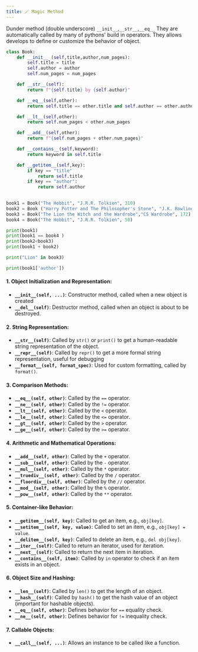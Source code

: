 ```yaml
---
title: 🪄 Magic Method
---
```


Dunder method (double underscore) `__init__`,`__str__`,`__eq__` 
They are automatically called by many of pythons' build in operators.
They allows develops to define or customize the behavior of object. 

```python
class Book:
	def __init__ (self,title,author,num_pages):
		self.title = title
		self.author = author
		self.num_pages = num_pages

	def __str__(self):
		return f"{self.title} by {self.author}"

	def __eq__(self,other):
		return self.title == other.title and self.author == other.author

	def __lt__(self,other):
		return self.num_pages < other.num_pages

	def __add__(self,other):
		return f"{self.num_pages + other.num_pages}"

	def __contains__(self,keyword):
		return keyword in self.title

	def __getitem__(self,key):
		if key == "title"
			return self.title
		if key == "author":
			return self.author
		

book1 = Book("The Hobbit", "J.R.R. Tolkien", 310) 
book2 = Book ("Harry Potter and The Philosopher's Stone", "J.K. Rowling", 223) 
book3 = Book("The Lion the Witch and the Wardrobe","CS Wardrobe", 172)
book4 = Book("The Hobbit", "J.R.R. Tolkien", 50) 

print(book1)
print(book1 == book4 )
print(book2<book3)
print(book1 + book2)

print("Lion" in book3)

print(book1['author'])
```

#### 1. **Object Initialization and Representation**:

- **`__init__(self, ...)`**: Constructor method, called when a new object is created
- **`__del__(self)`**: Destructor method, called when an object is about to be destroyed.
#### 2. **String Representation**:

- **`__str__(self)`**: Called by `str()` or `print()` to get a human-readable string representation of the object.
- **`__repr__(self)`**: Called by `repr()` to get a more formal string representation, useful for debugging
- **`__format__(self, format_spec)`**: Used for custom formatting, called by `format()`.
#### 3. **Comparison Methods**:

- **`__eq__(self, other)`**: Called by the `==` operator.
- **`__ne__(self, other)`**: Called by the `!=` operator.
- **`__lt__(self, other)`**: Called by the `<` operator.
- **`__le__(self, other)`**: Called by the `<=` operator.
- **`__gt__(self, other)`**: Called by the `>` operator.
- **`__ge__(self, other)`**: Called by the `>=` operator.
#### 4. **Arithmetic and Mathematical Operations**:

- **`__add__(self, other)`**: Called by the `+` operator.
- **`__sub__(self, other)`**: Called by the `-` operator.
- **`__mul__(self, other)`**: Called by the `*` operator.
- **`__truediv__(self, other)`**: Called by the `/` operator.
- **`__floordiv__(self, other)`**: Called by the `//` operator.
- **`__mod__(self, other)`**: Called by the `%` operator.
- **`__pow__(self, other)`**: Called by the `**` operator.

#### 5. **Container-like Behavior**:

- **`__getitem__(self, key)`**: Called to get an item, e.g., `obj[key]`.
- **`__setitem__(self, key, value)`**: Called to set an item, e.g., `obj[key] = value`.
- **`__delitem__(self, key)`**: Called to delete an item, e.g., `del obj[key]`.
- **`__iter__(self)`**: Called to return an iterator, used for iteration.
- **`__next__(self)`**: Called to return the next item in iteration.
- **`__contains__(self, item)`**: Called by `in` operator to check if an item exists in an object.
#### 6. **Object Size and Hashing**:

- **`__len__(self)`**: Called by `len()` to get the length of an object.
- **`__hash__(self)`**: Called by `hash()` to get the hash value of an object (important for hashable objects).
- **`__eq__(self, other)`**: Defines behavior for `==` equality check.
- **`__ne__(self, other)`**: Defines behavior for `!=` inequality check.
#### 7. **Callable Objects**:

- **`__call__(self, ...)`**: Allows an instance to be called like a function.